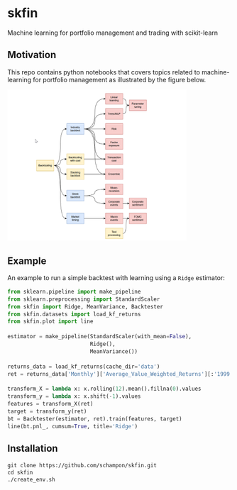 <!-- #region -->
# skfin
Machine learning for portfolio management and trading with scikit-learn

## Motivation

This repo contains python notebooks that covers topics related to machine-learning for portfolio management as illustrated by the figure below.

<div align="left"><img src="./nbs/images/book_overview2.png" width="80%"/></div>


## Example 

An example to run a simple backtest with learning using a `Ridge` estimator: 

```python 
from sklearn.pipeline import make_pipeline
from sklearn.preprocessing import StandardScaler
from skfin import Ridge, MeanVariance, Backtester
from skfin.datasets import load_kf_returns
from skfin.plot import line

estimator = make_pipeline(StandardScaler(with_mean=False), 
                          Ridge(), 
                          MeanVariance())

returns_data = load_kf_returns(cache_dir='data')
ret = returns_data['Monthly']['Average_Value_Weighted_Returns'][:'1999']

transform_X = lambda x: x.rolling(12).mean().fillna(0).values
transform_y = lambda x: x.shift(-1).values
features = transform_X(ret)
target = transform_y(ret)
bt = Backtester(estimator, ret).train(features, target)
line(bt.pnl_, cumsum=True, title='Ridge')
```

## Installation
```
git clone https://github.com/schampon/skfin.git 
cd skfin
./create_env.sh
```
<!-- #endregion -->

```python

```
